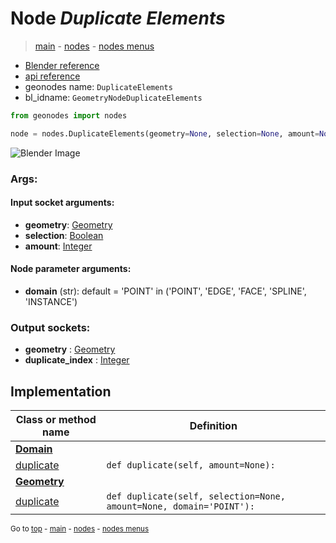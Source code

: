 # Node *Duplicate Elements*

> [main](../structure.md) - [nodes](nodes.md) - [nodes menus](nodes_menus.md)

- [Blender reference](https://docs.blender.org/manual/en/latest/modeling/geometry_nodes/geometry/duplicate_elements.html)
- [api reference](https://docs.blender.org/api/current/bpy.types.GeometryNodeDuplicateElements.html)
- geonodes name: `DuplicateElements`
- bl_idname: `GeometryNodeDuplicateElements`

```python
from geonodes import nodes

node = nodes.DuplicateElements(geometry=None, selection=None, amount=None, domain='POINT')
```

![Blender Image](https://docs.blender.org/manual/en/latest/_images/node-types_GeometryNodeDuplicateElements.webp)

### Args:

#### Input socket arguments:

- **geometry**: [Geometry](Geometry.md)
- **selection**: [Boolean](Boolean.md)
- **amount**: [Integer](Integer.md)

#### Node parameter arguments:

- **domain** (str): default = 'POINT' in ('POINT', 'EDGE', 'FACE', 'SPLINE', 'INSTANCE')

### Output sockets:

- **geometry** : [Geometry](Geometry.md)
- **duplicate_index** : [Integer](Integer.md)

## Implementation

| Class or method name | Definition |
|----------------------|------------|
| **[Domain](Domain.md)** |
| [duplicate](Domain.md#duplicate) | `def duplicate(self, amount=None):` |
| **[Geometry](Geometry.md)** |
| [duplicate](Geometry.md#duplicate) | `def duplicate(self, selection=None, amount=None, domain='POINT'):` |

<sub>Go to [top](#node-Duplicate-Elements) - [main](../structure.md) - [nodes](nodes.md) - [nodes menus](nodes_menus.md)</sub>


